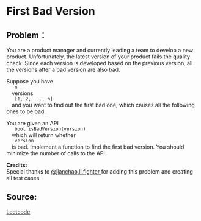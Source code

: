 # First Bad Version

## Problem：

<div class="question-content">
 <p>
 </p>
 <p>
  You are a product manager and currently leading a team to develop a new product. Unfortunately, the latest version of your product fails the quality check. Since each version is developed based on the previous version, all the versions after a bad version are also bad.
 </p>
 <p>
  Suppose you have
  <code>
   n
  </code>
  versions
  <code>
   [1, 2, ..., n]
  </code>
  and you want to find out the first bad one, which causes all the following ones to be bad.
 </p>
 <p>
  You are given an API
  <code>
   bool isBadVersion(version)
  </code>
  which will return whether
  <code>
   version
  </code>
  is bad. Implement a function to find the first bad version. You should minimize the number of calls to the API.
 </p>
 <p>
  <b>
   Credits:
  </b>
  <br/>
  Special thanks to
  <a href="https://leetcode.com/discuss/user/jianchao.li.fighter">
   @jianchao.li.fighter
  </a>
  for adding this problem and creating all test cases.
 </p>
</div>


## Source:
[Leetcode](https://leetcode.com/problems/first-bad-version/)
